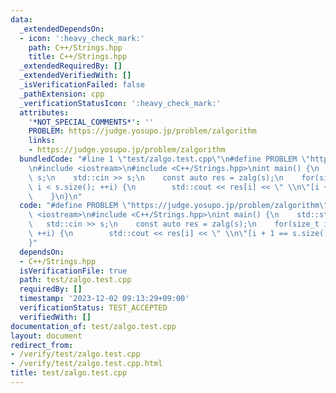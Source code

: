 ```yaml
---
data:
  _extendedDependsOn:
  - icon: ':heavy_check_mark:'
    path: C++/Strings.hpp
    title: C++/Strings.hpp
  _extendedRequiredBy: []
  _extendedVerifiedWith: []
  _isVerificationFailed: false
  _pathExtension: cpp
  _verificationStatusIcon: ':heavy_check_mark:'
  attributes:
    '*NOT_SPECIAL_COMMENTS*': ''
    PROBLEM: https://judge.yosupo.jp/problem/zalgorithm
    links:
    - https://judge.yosupo.jp/problem/zalgorithm
  bundledCode: "#line 1 \"test/zalgo.test.cpp\"\n#define PROBLEM \"https://judge.yosupo.jp/problem/zalgorithm\"\
    \n#include <iostream>\n#include <C++/Strings.hpp>\nint main() {\n    std::string\
    \ s;\n    std::cin >> s;\n    const auto res = zalg(s);\n    for(size_t i = 0;\
    \ i < s.size(); ++i) {\n        std::cout << res[i] << \" \\n\"[i + 1 == s.size()];\n\
    \    }\n}\n"
  code: "#define PROBLEM \"https://judge.yosupo.jp/problem/zalgorithm\"\n#include\
    \ <iostream>\n#include <C++/Strings.hpp>\nint main() {\n    std::string s;\n \
    \   std::cin >> s;\n    const auto res = zalg(s);\n    for(size_t i = 0; i < s.size();\
    \ ++i) {\n        std::cout << res[i] << \" \\n\"[i + 1 == s.size()];\n    }\n\
    }"
  dependsOn:
  - C++/Strings.hpp
  isVerificationFile: true
  path: test/zalgo.test.cpp
  requiredBy: []
  timestamp: '2023-12-02 09:13:29+09:00'
  verificationStatus: TEST_ACCEPTED
  verifiedWith: []
documentation_of: test/zalgo.test.cpp
layout: document
redirect_from:
- /verify/test/zalgo.test.cpp
- /verify/test/zalgo.test.cpp.html
title: test/zalgo.test.cpp
---
```

